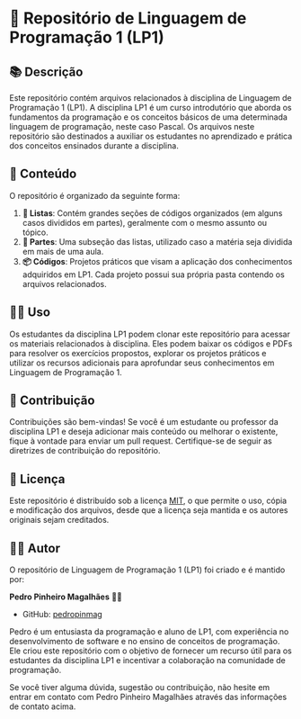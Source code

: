 # 📁 Repositório de Linguagem de Programação 1 (LP1)

## 📚 Descrição

Este repositório contém arquivos relacionados à disciplina de Linguagem de Programação 1 (LP1). A disciplina LP1 é um curso introdutório que aborda os fundamentos da programação e os conceitos básicos de uma determinada linguagem de programação, neste caso Pascal. Os arquivos neste repositório são destinados a auxiliar os estudantes no aprendizado e prática dos conceitos ensinados durante a disciplina.

## 📂 Conteúdo

O repositório é organizado da seguinte forma:

1. **📜 Listas**: Contém grandes seções de códigos organizados (em alguns casos divididos em partes), geralmente com o mesmo assunto ou tópico.
2. **🔢 Partes**: Uma subseção das listas, utilizado caso a matéria seja dividida em mais de uma aula.
3. **📦 Códigos**: Projetos práticos que visam a aplicação dos conhecimentos adquiridos em LP1. Cada projeto possui sua própria pasta contendo os arquivos relacionados.

## 👩‍💻 Uso

Os estudantes da disciplina LP1 podem clonar este repositório para acessar os materiais relacionados à disciplina. Eles podem baixar os códigos e PDFs para resolver os exercícios propostos, explorar os projetos práticos e utilizar os recursos adicionais para aprofundar seus conhecimentos em Linguagem de Programação 1.

## 🤝 Contribuição

Contribuições são bem-vindas! Se você é um estudante ou professor da disciplina LP1 e deseja adicionar mais conteúdo ou melhorar o existente, fique à vontade para enviar um pull request. Certifique-se de seguir as diretrizes de contribuição do repositório.

## 📄 Licença

Este repositório é distribuído sob a licença [MIT](https://opensource.org/licenses/MIT), o que permite o uso, cópia e modificação dos arquivos, desde que a licença seja mantida e os autores originais sejam creditados.

## 👨‍💻 Autor

O repositório de Linguagem de Programação 1 (LP1) foi criado e é mantido por:

**Pedro Pinheiro Magalhães** 🧑‍💻

- GitHub: [pedropinmag](https://github.com/pedropinmag)

Pedro é um entusiasta da programação e aluno de LP1, com experiência no desenvolvimento de software e no ensino de conceitos de programação. Ele criou este repositório com o objetivo de fornecer um recurso útil para os estudantes da disciplina LP1 e incentivar a colaboração na comunidade de programação.

Se você tiver alguma dúvida, sugestão ou contribuição, não hesite em entrar em contato com Pedro Pinheiro Magalhães através das informações de contato acima.
